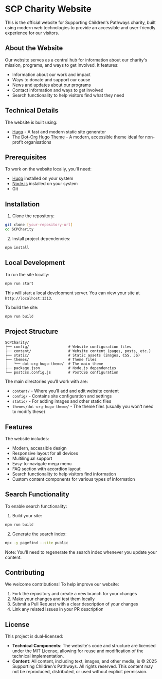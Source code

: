 # SCP Charity Website

This is the official website for Supporting Children's Pathways charity, built using modern web technologies to provide an accessible and user-friendly experience for our visitors.

## About the Website

Our website serves as a central hub for information about our charity's mission, programs, and ways to get involved. It features:
- Information about our work and impact
- Ways to donate and support our cause
- News and updates about our programs
- Contact information and ways to get involved
- Search functionality to help visitors find what they need

## Technical Details

The website is built using:
- [Hugo](https://gohugo.io/) - A fast and modern static site generator
- The [Dot-Org Hugo Theme](https://themes.gohugo.io/themes/dot-org-hugo-theme/) - A modern, accessible theme ideal for non-profit organisations

## Prerequisites

To work on the website locally, you'll need:
- [Hugo](https://gohugo.io/installation/) installed on your system
- [Node.js](https://nodejs.org/) installed on your system
- Git

## Installation

1. Clone the repository:
```bash
git clone [your-repository-url]
cd SCPCharity
```

2. Install project dependencies:
```bash
npm install
```

## Local Development

To run the site locally:

```bash
npm run start
```

This will start a local development server. You can view your site at `http://localhost:1313`.

To build the site:

```bash
npm run build
```

## Project Structure

```
SCPCharity/
├── config/                  # Website configuration files
├── content/                 # Website content (pages, posts, etc.)
├── static/                  # Static assets (images, CSS, JS)
├── themes/                  # Theme files
│   └── dot-org-hugo-theme/  # The main theme
├── package.json             # Node.js dependencies
└── postcss.config.js        # PostCSS configuration
```

The main directories you'll work with are:
- `content/` - Where you'll add and edit website content
- `config/` - Contains site configuration and settings
- `static/` - For adding images and other static files
- `themes/dot-org-hugo-theme/` - The theme files (usually you won't need to modify these)

## Features

The website includes:
- Modern, accessible design
- Responsive layout for all devices
- Multilingual support
- Easy-to-navigate mega menu
- FAQ section with accordion layout
- Search functionality to help visitors find information
- Custom content components for various types of information

## Search Functionality

To enable search functionality:

1. Build your site:
```bash
npm run build
```

2. Generate the search index:
```bash
npx -y pagefind --site public
```

Note: You'll need to regenerate the search index whenever you update your content.

## Contributing

We welcome contributions! To help improve our website:

1. Fork the repository and create a new branch for your changes
2. Make your changes and test them locally
3. Submit a Pull Request with a clear description of your changes
4. Link any related issues in your PR description

## License

This project is dual-licensed:

- **Technical Components**: The website's code and structure are licensed under the MIT License, allowing for reuse and modification of the technical implementation.
- **Content**: All content, including text, images, and other media, is © 2025 Supporting Children's Pathways. All rights reserved. This content may not be reproduced, distributed, or used without explicit permission. 